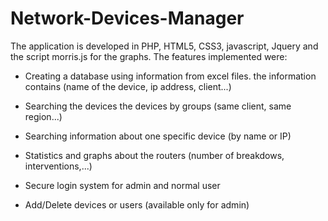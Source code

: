 # Network-Devices-Manager

The application is developed in PHP, HTML5, CSS3, javascript, Jquery and the script morris.js for the graphs. The features implemented were:

- Creating a database using information from excel files. the information contains (name of the device, ip address, client...)

- Searching the devices the devices by groups (same client, same region...)

- Searching information about one specific device (by name or IP)

- Statistics and graphs about the routers (number of breakdows, interventions,...)

- Secure login system for admin and normal user

- Add/Delete devices or users (available only for admin)
